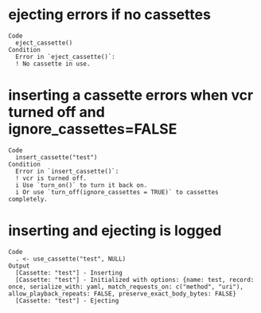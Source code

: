 # ejecting errors if no cassettes

    Code
      eject_cassette()
    Condition
      Error in `eject_cassette()`:
      ! No cassette in use.

# inserting a cassette errors when vcr turned off and ignore_cassettes=FALSE

    Code
      insert_cassette("test")
    Condition
      Error in `insert_cassette()`:
      ! vcr is turned off.
      i Use `turn_on()` to turn it back on.
      i Or use `turn_off(ignore_cassettes = TRUE)` to cassettes completely.

# inserting and ejecting is logged

    Code
      . <- use_cassette("test", NULL)
    Output
      [Cassette: "test"] - Inserting
      [Cassette: "test"] - Initialized with options: {name: test, record: once, serialize_with: yaml, match_requests_on: c("method", "uri"), allow_playback_repeats: FALSE, preserve_exact_body_bytes: FALSE}
      [Cassette: "test"] - Ejecting

